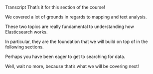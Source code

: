 Transcript
That’s it for this section of the course!

We covered a lot of grounds in regards to mapping and text analysis.

These two topics are really fundamental to understanding how Elasticsearch works.

In particular, they are the foundation that we will build on top of in the following sections.

Perhaps you have been eager to get to searching for data.

Well, wait no more, because that’s what we will be covering next!

